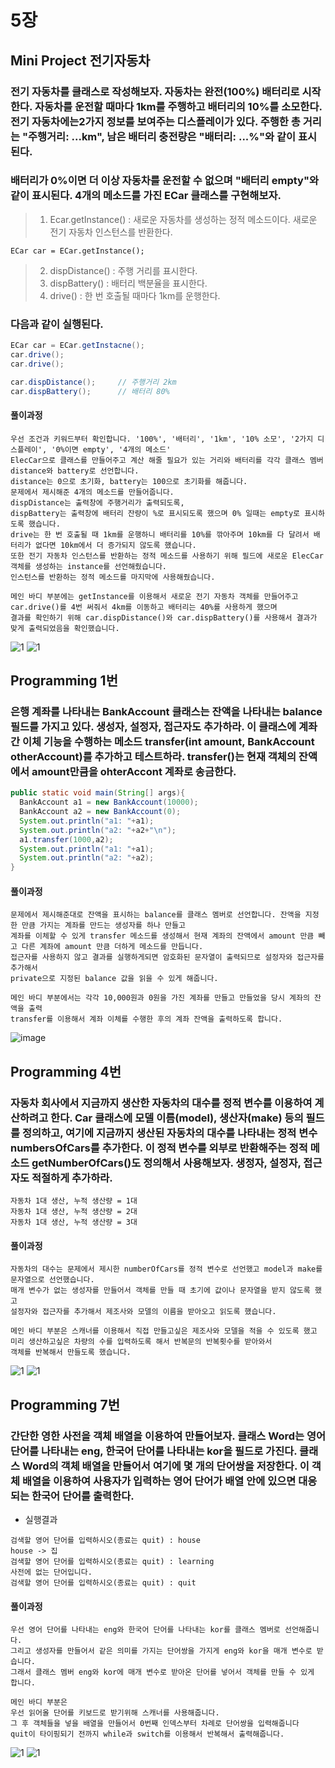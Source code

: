 # 5장
## Mini Project 전기자동차
### 전기 자동차를 클래스로 작성해보자. 자동차는 완전(100%) 배터리로 시작한다. 자동차를 운전할 때마다 1km를 주행하고 배터리의 10%를 소모한다. 전기 자동차에는2가지 정보를 보여주는 디스플레이가 있다. 주행한 총 거리는 "주행거리: ...km", 남은 배터리 충전량은 "배터리: ...%"와 같이 표시된다.
### 배터리가 0%이면 더 이상 자동차를 운전할 수 없으며 "배터리 empty"와 같이 표시된다. 4개의 메소드를 가진 ECar 클래스를 구현해보자.
> 1. Ecar.getInstance() : 새로운 자동차를 생성하는 정적 메소드이다. 새로운 전기 자동차 인스턴스를 반환한다.
```
ECar car = ECar.getInstance();
```
> 2. dispDistance() : 주행 거리를 표시한다.
> 3. dispBattery() : 배터리 백분율을 표시한다.
> 4. drive() : 한 번 호출될 때마다 1km를 운행한다.
### 다음과 같이 실행된다.
``` java
ECar car = ECar.getInstacne();
car.drive();
car.drive();

car.dispDistance();     // 주행거리 2km
car.dispBattery();      // 배터리 80%
```
#### 풀이과정
```
우선 조건과 키워드부터 확인합니다. '100%', '배터리', '1km', '10% 소모', '2가지 디스플레이', '0%이면 empty', '4개의 메소드'
ElecCar으로 클래스를 만들어주고 계산 해줄 필요가 있는 거리와 배터리를 각각 클래스 멤버 distance와 battery로 선언합니다.
distance는 0으로 초기화, battery는 100으로 초기화를 해줍니다.
문제에서 제시해준 4개의 메소드를 만들어줍니다.
dispDistance는 출력창에 주행거리가 출력되도록,
dispBattery는 출력창에 배터리 잔량이 %로 표시되도록 했으며 0% 일때는 empty로 표시하도록 했습니다.
drive는 한 번 호출될 때 1km를 운행하니 배터리를 10%를 깎아주며 10km를 다 달려서 배터리가 없다면 10km에서 더 증가되지 않도록 했습니다.
또한 전기 자동차 인스턴스를 반환하는 정적 메소드를 사용하기 위해 필드에 새로운 ElecCar객체를 생성하는 instance를 선언해줬습니다.
인스턴스를 반환하는 정적 메소드를 마지막에 사용해줬습니다.

메인 바디 부분에는 getInstance를 이용해서 새로운 전기 자동차 객체를 만들어주고
car.drive()를 4번 써줘서 4km를 이동하고 배터리는 40%를 사용하게 했으며
결과를 확인하기 위해 car.dispDistance()와 car.dispBattery()를 사용해서 결과가 맞게 출력되었음을 확인했습니다.

```
![1](/img3/ElecCar-1.JPG)
![1](/img3/ElecCar-2.JPG)

## Programming 1번
### 은행 계좌를 나타내는 BankAccount 클래스는 잔액을 나타내는 balance 필드를 가지고 있다. 생성자, 설정자, 접근자도 추가하라. 이 클래스에 계좌 간 이체 기능을 수행하는 메소드 transfer(int amount, BankAccount otherAccount)를 추가하고 테스트하라. transfer()는 현재 객체의 잔액에서 amount만큼을 ohterAccont 계좌로 송금한다.

``` java
public static void main(String[] args){
  BankAccount a1 = new BankAccount(10000);
  BankAccount a2 = new BankAccount(0);
  System.out.println("a1: "+a1);
  System.out.println("a2: "+a2+"\n");
  a1.transfer(1000,a2);
  System.out.println("a1: "+a1);
  System.out.println("a2: "+a2);
}
```
#### 풀이과정
```
문제에서 제시해준대로 잔액을 표시하는 balance를 클래스 멤버로 선언합니다. 잔액을 지정한 만큼 가지는 계좌를 만드는 생성자를 하나 만들고
계좌를 이체할 수 있게 transfer 메소드를 생성해서 현재 계좌의 잔액에서 amount 만큼 빼고 다른 계좌에 amount 만큼 더하게 메소드를 만듭니다.
접근자를 사용하지 않고 결과를 실행하게되면 암호화된 문자열이 출력되므로 설정자와 접근자를 추가해서
private으로 지정된 balance 값을 읽을 수 있게 해줍니다.

메인 바디 부분에서는 각각 10,000원과 0원을 가진 계좌를 만들고 만들었을 당시 계좌의 잔액을 출력
transfer를 이용해서 계좌 이체를 수행한 후의 계좌 잔액을 출력하도록 합니다.

```
![image](/img3/PG5-1.JPG)

## Programming 4번
### 자동차 회사에서 지금까지 생산한 자동차의 대수를 정적 변수를 이용하여 계산하려고 한다. Car 클래스에 모델 이름(model), 생산자(make) 등의 필드를 정의하고, 여기에 지금까지 생산된 자동차의 대수를 나타내는 정적 변수 numbersOfCars를 추가한다. 이 정적 변수를 외부로 반환해주는 정적 메소드 getNumberOfCars()도 정의해서 사용해보자. 생정자, 설정자, 접근자도 적절하게 추가하라.
```
자동차 1대 생산, 누적 생산량 = 1대
자동차 1대 생산, 누적 생산량 = 2대
자동차 1대 생산, 누적 생산량 = 3대
```
#### 풀이과정
```
자동차의 대수는 문제에서 제시한 numberOfCars를 정적 변수로 선언했고 model과 make를 문자열으로 선언했습니다.
매개 변수가 없는 생성자를 만들어서 객체를 만들 때 초기에 값이나 문자열을 받지 않도록 했고
설정자와 접근자를 추가해서 제조사와 모델의 이름을 받아오고 읽도록 했습니다.

메인 바디 부분은 스캐너를 이용해서 직접 만들고싶은 제조사와 모델을 적을 수 있도록 했고
미리 생산하고싶은 차량의 수를 입력하도록 해서 반복문의 반복횟수를 받아와서
객체를 반복해서 만들도록 했습니다.
```
![1](img3/PG5-4.JPG)
![1](img3/PG5-4-2.JPG)


## Programming 7번
### 간단한 영한 사전을 객체 배열을 이용하여 만들어보자. 클래스 Word는 영어 단어를 나타내는 eng, 한국어 단어를 나타내는 kor을 필드로 가진다. 클래스 Word의 객체 배열을 만들어서 여기에 몇 개의 단어쌍을 저장한다. 이 객체 배열을 이용하여 사용자가 입력하는 영어 단어가 배열 안에 있으면 대응되는 한국어 단어를 출력한다.
* 실행결과
```
검색할 영어 단어를 입력하시오(종료는 quit) : house
house -> 집
검색할 영어 단어를 입력하시오(종료는 quit) : learning
사전에 없는 단어입니다.
검색할 영어 단어를 입력하시오(종료는 quit) : quit
```
#### 풀이과정
```
우선 영어 단어를 나타내는 eng와 한국어 단어를 나타내는 kor를 클래스 멤버로 선언해줍니다.
그리고 생성자를 만들어서 같은 의미를 가지는 단어쌍을 가지게 eng와 kor을 매개 변수로 받습니다.
그래서 클래스 멤버 eng와 kor에 매개 변수로 받아온 단어를 넣어서 객체를 만들 수 있게 합니다.

메인 바디 부분은
우선 읽어올 단어를 키보드로 받기위해 스캐너를 사용해줍니다.
그 후 객체들을 넣을 배열을 만들어서 0번째 인덱스부터 차례로 단어쌍을 입력해줍니다
quit이 타이핑되기 전까지 while과 switch를 이용해서 반복해서 출력해줍니다.
```
![1](/img3/PG5-7-1.JPG)
![1](/img3/PG5-7-2.JPG)
